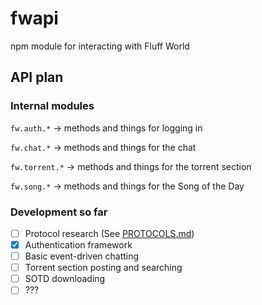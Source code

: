 # fwapi
npm module for interacting with Fluff World


## API plan

### Internal modules
`fw.auth.*` &rarr; methods and things for logging in

`fw.chat.*` &rarr; methods and things for the chat

`fw.torrent.*` &rarr; methods and things for the torrent section

`fw.song.*` &rarr; methods and things for the Song of the Day

### Development so far

- [ ] Protocol research (See [PROTOCOLS.md](PROTOCOLS.md))
- [X] Authentication framework
- [ ] Basic event-driven chatting
- [ ] Torrent section posting and searching
- [ ] SOTD downloading
- [ ] ???
